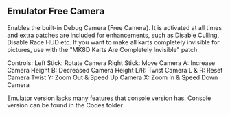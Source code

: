 ## Emulator Free Camera

Enables the built-in Debug Camera (Free Camera). It is activated at all times and extra patches are included for enhancements, such as Disable Culling, Disable Race HUD etc. If you want to make all karts completely invisible for pictures, use with the "MK8D Karts Are Completely Invisible" patch

Controls:
Left Stick: Rotate Camera
Right Stick: Move Camera
A: Increase Camera Height
B: Decreased Camera Height
L/R: Twist Camera
L & R: Reset Camera Twist
Y: Zoom Out & Speed Up Camera
X: Zoom In & Speed Down Camera

Emulator version lacks many features that console version has. Console version can be found in the Codes folder



